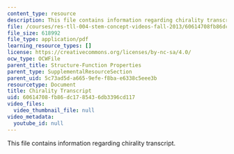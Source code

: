 ```yaml
---
content_type: resource
description: This file contains information regarding chirality transcript.
file: /courses/res-tll-004-stem-concept-videos-fall-2013/60614708fb86dc1785436db3396cd117_MITRES_TLL-004F13_Chirali.pdf
file_size: 618992
file_type: application/pdf
learning_resource_types: []
license: https://creativecommons.org/licenses/by-nc-sa/4.0/
ocw_type: OCWFile
parent_title: Structure-Function Properties
parent_type: SupplementalResourceSection
parent_uid: 5c73ad5d-a665-9efe-f8ba-e6338c5eee3b
resourcetype: Document
title: Chirality Transcript
uid: 60614708-fb86-dc17-8543-6db3396cd117
video_files:
  video_thumbnail_file: null
video_metadata:
  youtube_id: null
---
```

This file contains information regarding chirality transcript.